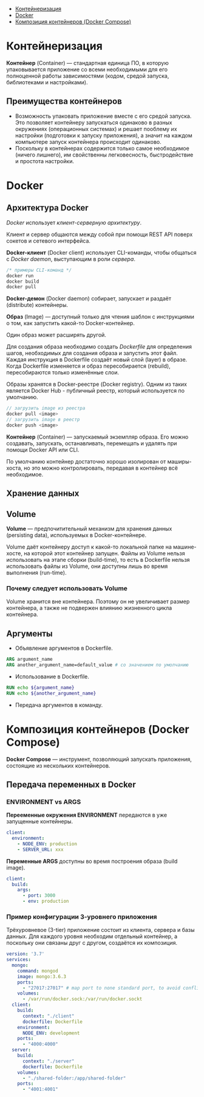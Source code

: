 - [Контейнеризация](#контейнеризация)
- [Docker](#docker)
- [Композиция контейнеров (Docker Compose)](#композиция-контейнеров-docker-compose)

# Контейнеризация

**Контейнер** (Container) — стандартная единица ПО, в которую упаковывается приложение со всеми необходимыми для его полноценной работы зависимостями (кодом, средой запуска, библиотеками и настройками).

## Преимущества контейнеров
* Возможность упаковать приложение вместе с его средой запуска. Это позволяет контейнеру запускаться одинаково в разных окружениях (операционных системах) и решает пооблему их настройки (подготовки к запуску приложения), а значит на каждом компьютере запуск контейнера происходит одинаково. 
* Поскольку в контейнерах содержится только самое необходимое (ничего лишнего), им свойственны легковесность, быстродействие и простота настройки.

# Docker

## Архитектура Docker

*Docker* использует *клиент-серверную архитектуру*. 

Клиент и сервер общаются между собой при помощи REST API поверх сокетов и сетевого интерфейса.

**Docker-клиент** (Docker client) использует CLI-команды, чтобы общаться с *Docker daemon*, выступающим в роли *сервера*.
```js
/* примеры CLI-команд */
docker run
docker build
docker pull
```
**Docker-демон** (Docker daemon) собирает, запускает и раздаёт (distribute) контейнеры.

**Образ** (Image) — доступный только для чтения шаблон с инструкциями о том, как запустить какой-то Docker-контейнер. 

Один образ может расширять другой.

Для создания образа необходимо создать *Dockerfile* для определения шагов, необходимых для создания образа и запустить этот файл. Каждая инструкция в Dockerfile создаёт новый слой (layer) в образе. Когда Dockerfile изменяется и образ пересобирается (rebuild), пересобираются только изменённые слои.

Образы хранятся в Docker-реестре (Docker registry). Одним из таких является Docker Hub - публичный реестр, который используется по умолчанию.
```js
// загрузить image из реестра
docker pull <image>
// загрузить image в реестр
docker push <image>
```

**Контейнер** (Container) — запускаемый экземпляр образа. Его можно создавать, запускать, останавливать, перемещать и удалять при помощи Docker API или CLI.

По умолчанию контейнер достаточно хорошо изолирован от маширы-хоста, но это можно контролировать, передавая в контейнер всё необходимое.

## Хранение данных

## Volume

**Volume** — предпочитительный механизм для хранения данных (persisting data), используемых в Docker-контейнере.

Volume даёт контейнеру доступ к какой-то локальной папке на машине-хосте, на которой этот контейнер запущен. Файлы из Volume нельзя использовать на этапе сборки (build-time), то есть в Dockerfile нельзя использовать файлы из Volume, они доступны лишь во время выполнения (run-time).

### Почему следует использовать Volume

Volume хранится вне контейнера. Поэтому он не увеличивает размер контейнера, а также не подвержен влиянию жизненного цикла контейнера.

## Аргументы

* Объявление аргументов в Dockerfile.
```dockerfile
ARG argument_name
ARG another_argument_name=default_value # со значением по умолчанию
```
* Использование в Dockerfile.
```dockerfile
RUN echo ${argument_name}
RUN echo ${another_argument_name}
```
* Передача аргументов в команду.

# Композиция контейнеров (Docker Compose)

**Docker Compose** — инструмент, позволяющий запускать приложения, состоящие из нескольких контейнеров.

## Передача переменных в Docker

### ENVIRONMENT vs ARGS

**Перееменные окружения ENVIRONMENT** передаются в уже запущенные контейнеры.
```yaml
client:
  environment:
    - NODE_ENV: production
    - SERVER_URL: xxx
```

**Переменные ARGS** доступны во время построения образа (build image).

```yaml
client:
  build:
    args:
      - port: 3000
      - env: production
```

### Пример конфигурации 3-уровнего приложения

Трёхуровневое (3-tier) приложение состоит из клиента, сервера и базы данных. Для каждого уровня необходим отдельный контейнер, а поскольку они связаны друг с другом, создаётся их композиция.

```yaml
version: '3.7'
services:
  mongo:
    command: mongod
    image: mongo:3.6.3
    ports:
      - "27017:27017" # map port to none standard port, to avoid conflicts with locally installed mongodb
    volumes:
      - /var/run/docker.sock:/var/run/docker.sockt
  client:
    build:
      context: "./client"
      dockerfile: Dockerfile
    environment:
      NODE_ENV: development
    ports:
      - "4000:4000"
  server:
    build:
      context: "./server"
      dockerfile: Dockerfile
    volumes: 
      - "./shared-folder:/app/shared-folder"
    ports:
      - "4001:4001"
```
